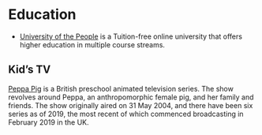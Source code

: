 # Education

- [University of the People](https://www.uopeople.edu) is a Tuition-free online university that offers higher education in multiple course streams.

## Kid’s TV

[Peppa Pig](https://www.peppapig.com) is a British preschool animated television series. The show revolves around Peppa, an anthropomorphic female pig, and her family and friends. The show originally aired on 31 May 2004, and there have been six series as of 2019, the most recent of which commenced broadcasting in February 2019 in the UK.
